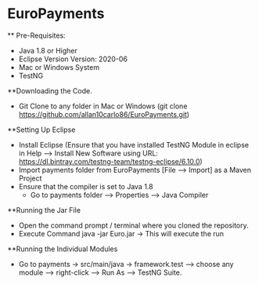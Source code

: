 # EuroPayments

** Pre-Requisites:

- Java 1.8 or Higher
- Eclipse Version Version: 2020-06
- Mac or Windows System
- TestNG 

**Downloading the Code.

- Git Clone to any folder in Mac or Windows (git clone https://github.com/allan10carlo86/EuroPayments.git)

**Setting Up Eclipse

- Install Eclipse (Ensure that you have installed TestNG Module in eclipse in Help --> Install New Software using URL: https://dl.bintray.com/testng-team/testng-eclipse/6.10.0)
- Import payments folder from EuroPayments [File --> Import] as a Maven Project
- Ensure that the compiler is set to Java 1.8 
  - Go to payments folder --> Properties --> Java Compiler 

**Running the Jar File

- Open the command prompt / terminal where you cloned the repository.
- Execute Command java -jar Euro.jar -> This will execute the run

**Running the Individual Modules

- Go to payments -> src/main/java -> framework.test --> choose any module --> right-click --> Run As --> TestNG Suite.



